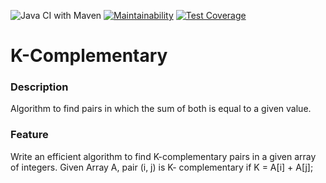 ![Java CI with Maven](https://github.com/Milfist/K-Complementary/workflows/Java%20CI%20with%20Maven/badge.svg) 
[![Maintainability](https://api.codeclimate.com/v1/badges/4afa6bddfa100f8ebe81/maintainability)](https://codeclimate.com/github/Milfist/K-Complementary/maintainability)
[![Test Coverage](https://api.codeclimate.com/v1/badges/4afa6bddfa100f8ebe81/test_coverage)](https://codeclimate.com/github/Milfist/K-Complementary/test_coverage)

# K-Complementary

### Description

Algorithm to find pairs in which the sum of both is equal to a given value.

### Feature

Write an efficient algorithm to find K-complementary pairs in a given array of integers. Given Array
A, pair (i, j) is K- complementary if K = A[i] + A[j];


